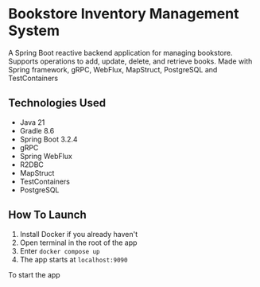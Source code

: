 # Bookstore Inventory Management System
A Spring Boot reactive backend application for managing bookstore. Supports operations to add, update, delete, and retrieve books.
Made with Spring framework, gRPC, WebFlux, MapStruct, PostgreSQL and TestContainers

## Technologies Used
- Java 21
- Gradle 8.6
- Spring Boot 3.2.4
- gRPC
- Spring WebFlux
- R2DBC
- MapStruct
- TestContainers
- PostgreSQL

## How To Launch
1. Install Docker if you already haven't
2. Open terminal in the root of the app
3. Enter ``docker compose up``
4. The app starts at ``localhost:9090``


To start the app